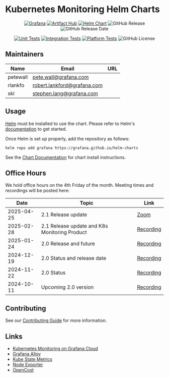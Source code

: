 # Kubernetes Monitoring Helm Charts

<div align="center">

[![Grafana](https://img.shields.io/badge/grafana-%23F46800.svg?logo=grafana&logoColor=white)](https://grafana.com)
[![Artifact Hub](https://img.shields.io/endpoint?url=https://artifacthub.io/badge/repository/grafana)](https://artifacthub.io/packages/search?org=grafana)
[![Helm Chart](https://img.shields.io/badge/helm-k8s--monitoring-blue?logo=helm)](https://img.shields.io/endpoint?url=https://artifacthub.io/packages/helm/grafana/k8s-monitoring)
![GitHub Release](https://img.shields.io/github/v/release/grafana/k8s-monitoring-helm)
![GitHub Release Date](https://img.shields.io/github/release-date/grafana/k8s-monitoring-helm)

[![Unit Tests](https://github.com/grafana/k8s-monitoring-helm/actions/workflows/unit-test.yml/badge.svg?branch=main)](https://github.com/grafana/k8s-monitoring-helm/actions/workflows/unit-test.yml?query=branch%3Amain)
[![Integration Tests](https://github.com/grafana/k8s-monitoring-helm/actions/workflows/integration-test.yml/badge.svg?branch=main)](https://github.com/grafana/k8s-monitoring-helm/actions/workflows/integration-test.yml?query=branch%3Amain)
[![Platform Tests](https://github.com/grafana/k8s-monitoring-helm/actions/workflows/platform-test.yml/badge.svg?branch=main)](https://github.com/grafana/k8s-monitoring-helm/actions/workflows/platform-test.yml?query=branch%3Amain)
![GitHub License](https://img.shields.io/github/license/grafana/k8s-monitoring-helm)

</div>

## Maintainers

| Name     | Email                         | URL |
|----------|-------------------------------|-----|
| petewall | <pete.wall@grafana.com>       |     |
| rlankfo  | <robert.lankford@grafana.com> |     |
| skl      | <stephen.lang@grafana.com>    |     |

## Usage

[Helm](https://helm.sh/) must be installed to use the chart. Please refer to
Helm's [documentation](https://helm.sh/docs/) to get started.

Once Helm is set up properly, add the repository as follows:

```console
helm repo add grafana https://grafana.github.io/helm-charts
```

See
the [Chart Documentation](https://github.com/grafana/k8s-monitoring-helm/blob/main/charts/k8s-monitoring/README.md)
for chart install instructions.

## Office Hours

We hold office hours on the 4th Friday of the month. Meeting times and recordings will be posted here:

| Date       | Topic                                         | Link                                          |
|------------|-----------------------------------------------|-----------------------------------------------|
| 2025-04-25 | 2.1 Release update                            | [Zoom](https://grafana.zoom.us/j/95104427425) |
| 2025-02-28 | 2.1 Release update and K8s Monitoring Product | [Recording](https://youtu.be/bWiDdHSWhiI)     |
| 2025-01-24 | 2.0 Release and future                        | [Recording](https://youtu.be/-cNnXO1AGOk)     |
| 2024-12-19 | 2.0 Status and release date                   | [Recording](https://youtu.be/zkhR_5v1i9g)     |
| 2024-11-22 | 2.0 Status                                    | [Recording](https://youtu.be/rR6yxTEGLZc)     |
| 2024-10-11 | Upcoming 2.0 version                          | [Recording](https://youtu.be/2N6MQN45Gy8)     |

## Contributing

See our [Contributing Guide](./CONTRIBUTING.md) for more information.

## Links

-   [Kubernetes Monitoring on Grafana Cloud](https://grafana.com/docs/grafana-cloud/kubernetes-monitoring/)
-   [Grafana Alloy](https://github.com/grafana/alloy)
-   [Kube State Metrics](https://github.com/kubernetes/kube-state-metrics)
-   [Node Exporter](https://github.com/prometheus/node_exporter)
-   [OpenCost](https://github.com/opencost/opencost)

